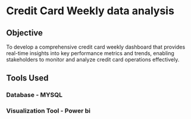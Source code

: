 # Credit Card Weekly data analysis

## Objective
  To develop a comprehensive credit card weekly dashboard that provides real-time insights into key performance metrics and trends, 
  enabling stakeholders to monitor and analyze credit card operations effectively.

## Tools Used
### Database - MYSQL
### Visualization Tool - Power bi
